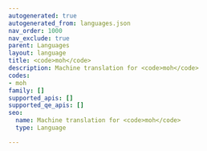 ```yaml
---
autogenerated: true
autogenerated_from: languages.json
nav_order: 1000
nav_exclude: true
parent: Languages
layout: language
title: <code>moh</code>
description: Machine translation for <code>moh</code>
codes:
- moh
family: []
supported_apis: []
supported_qe_apis: []
seo:
  name: Machine translation for <code>moh</code>
  type: Language

---
```


